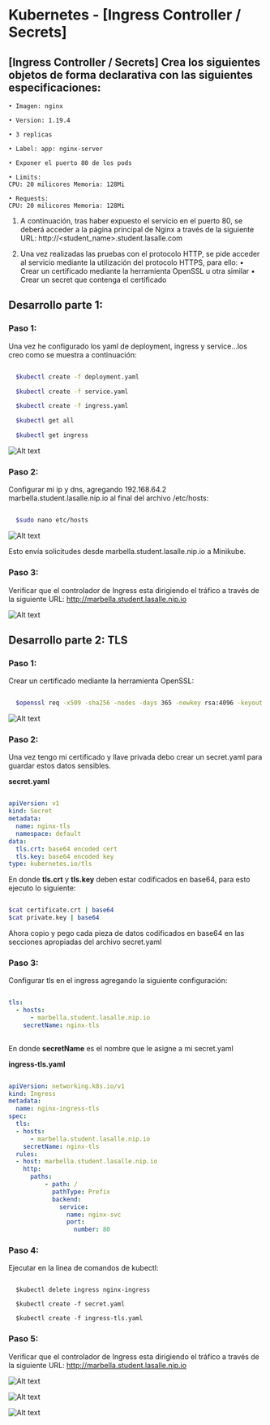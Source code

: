 # Kubernetes - [Ingress Controller / Secrets]

## [Ingress Controller / Secrets] Crea los siguientes objetos de forma declarativa con las siguientes especificaciones:

    • Imagen: nginx

    • Version: 1.19.4

    • 3 replicas

    • Label: app: nginx-server

    • Exponer el puerto 80 de los pods

    • Limits:
    CPU: 20 milicores Memoria: 128Mi

    • Requests:
    CPU: 20 milicores Memoria: 128Mi

1. A continuación, tras haber expuesto el servicio en el puerto 80, se deberá acceder a la página principal de Nginx a través de la siguiente URL:
http://<student_name>.student.lasalle.com

2. Una vez realizadas las pruebas con el protocolo HTTP, se pide acceder al servicio mediante la utilización del protocolo HTTPS, para ello:
• Crear un certificado mediante la herramienta OpenSSL u otra similar
• Crear un secret que contenga el certificado

## Desarrollo parte 1:

### Paso 1:

Una vez he configurado los yaml de deployment, ingress y service...los creo como se muestra a continuación:

```sh

  $kubectl create -f deployment.yaml

  $kubectl create -f service.yaml

  $kubectl create -f ingress.yaml

  $kubectl get all

  $kubectl get ingress

```

![Alt text](https://github.com/marbellacovino/kube-exercises/blob/main/hw-03/images/answer1/ingress1.0.png  "Ingress 1.0")

### Paso 2:

Configurar mi ip y dns, agregando 192.168.64.2 marbella.student.lasalle.nip.io al final del archivo /etc/hosts:

```sh

  $sudo nano etc/hosts

```
![Alt text](https://github.com/marbellacovino/kube-exercises/blob/main/hw-03/images/answer1/ingress1.2.png  "Ingress 1.2")

Esto envía solicitudes desde marbella.student.lasalle.nip.io a Minikube.

### Paso 3:

Verificar que el controlador de Ingress esta dirigiendo el tráfico a través de la siguiente URL:
http://marbella.student.lasalle.nip.io

![Alt text](https://github.com/marbellacovino/kube-exercises/blob/main/hw-03/images/answer1/ingress1.3.png  "Ingress 1.3")

## Desarrollo parte 2: TLS

### Paso 1: 

Crear un certificado mediante la herramienta OpenSSL:

```sh

  $openssl req -x509 -sha256 -nodes -days 365 -newkey rsa:4096 -keyout private.key -out certificate.crt

```
![Alt text](https://github.com/marbellacovino/kube-exercises/blob/main/hw-03/images/answer1/ingress1.4.png  "Ingress 1.4")

### Paso 2:

Una vez tengo mi certificado y llave privada debo crear un secret.yaml para guardar estos datos sensibles.

**secret.yaml**

```yaml

apiVersion: v1
kind: Secret
metadata:
  name: nginx-tls
  namespace: default
data:
  tls.crt: base64 encoded cert
  tls.key: base64 encoded key
type: kubernetes.io/tls


```

En donde **tls.crt** y **tls.key** deben estar codificados en base64, para esto ejecuto lo siguiente:

```sh

$cat certificate.crt | base64
$cat private.key | base64

```

Ahora copio y pego cada pieza de datos codificados en base64 en las secciones apropiadas del archivo secret.yaml

### Paso 3:

Configurar tls en el ingress agregando la siguiente configuración:

```yaml

tls:
  - hosts:
      - marbella.student.lasalle.nip.io
    secretName: nginx-tls
    
```

En donde **secretName** es el nombre que le asigne a mi secret.yaml

**ingress-tls.yaml**

```yaml

apiVersion: networking.k8s.io/v1
kind: Ingress
metadata:
  name: nginx-ingress-tls
spec:
  tls:
  - hosts:
      - marbella.student.lasalle.nip.io
    secretName: nginx-tls
  rules:
  - host: marbella.student.lasalle.nip.io
    http:
      paths:
          - path: /
            pathType: Prefix
            backend:
              service:
                name: nginx-svc
                port:
                  number: 80

```
### Paso 4:

Ejecutar en la linea de comandos de kubectl:

```consola

  $kubectl delete ingress nginx-ingress

  $kubectl create -f secret.yaml

  $kubectl create -f ingress-tls.yaml

```
### Paso 5:

Verificar que el controlador de Ingress esta dirigiendo el tráfico a través de la siguiente URL:
http://marbella.student.lasalle.nip.io

![Alt text](https://github.com/marbellacovino/kube-exercises/blob/main/hw-03/images/answer1/ingress1.5.png  "Ingress 1.5")

![Alt text](https://github.com/marbellacovino/kube-exercises/blob/main/hw-03/images/answer1/ingress1.6.png  "Ingress 1.6")

![Alt text](https://github.com/marbellacovino/kube-exercises/blob/main/hw-03/images/answer1/ingress1.7.png  "Ingress 1.7")